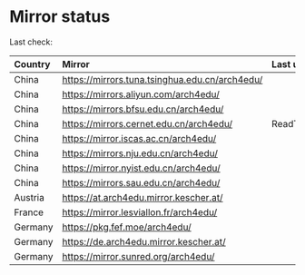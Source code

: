 <script src="./time.js"></script>
# Mirror status
Last check: <script type="text/javascript">localize(1715869119.285449);</script>

|Country|Mirror|Last update|
|:------|:-----|:----------|
|China|https://mirrors.tuna.tsinghua.edu.cn/arch4edu/|<script type="text/javascript">localize(1715840987);</script>|
|China|https://mirrors.aliyun.com/arch4edu/|<script type="text/javascript">localize(1715840987);</script>|
|China|https://mirrors.bfsu.edu.cn/arch4edu/|<script type="text/javascript">localize(1715840987);</script>|
|China|https://mirrors.cernet.edu.cn/arch4edu/|ReadTimeout|
|China|https://mirror.iscas.ac.cn/arch4edu/|<script type="text/javascript">localize(1715840987);</script>|
|China|https://mirrors.nju.edu.cn/arch4edu/|<script type="text/javascript">localize(1715797975);</script>|
|China|https://mirror.nyist.edu.cn/arch4edu/|<script type="text/javascript">localize(1715840987);</script>|
|China|https://mirrors.sau.edu.cn/arch4edu/|<script type="text/javascript">localize(1715840987);</script>|
|Austria|https://at.arch4edu.mirror.kescher.at/|<script type="text/javascript">localize(1715840987);</script>|
|France|https://mirror.lesviallon.fr/arch4edu/|<script type="text/javascript">localize(1715840987);</script>|
|Germany|https://pkg.fef.moe/arch4edu/|<script type="text/javascript">localize(1715840987);</script>|
|Germany|https://de.arch4edu.mirror.kescher.at/|<script type="text/javascript">localize(1715840987);</script>|
|Germany|https://mirror.sunred.org/arch4edu/|<script type="text/javascript">localize(1715840987);</script>|

<script src="./tablefilter/tablefilter.js"></script>
<script src="./table.js"></script>